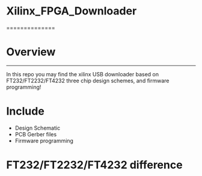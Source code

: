 # Xilinx_FPGA_Downloader
==============

# Overview
--------------
In this repo you may find the xilinx USB downloader  based on FT232/FT2232/FT4232 three chip design schemes, and firmware programming!

# Include
  - Design Schematic
  - PCB Gerber files
  - Firmware programming
  
# FT232/FT2232/FT4232 difference
 

